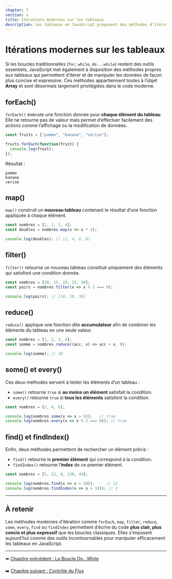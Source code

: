 ```yaml
---
chapter: 7
section: e
title: Itérations modernes sur les tableaux
description: Les tableaux en JavaScript proposent des méthodes d’itération intégrées qui facilitent le parcours et la transformation des données. Ces méthodes, plus lisibles et expressives que les boucles classiques, sont devenues incontournables dans la pratique moderne du langage.
---
```


# Itérations modernes sur les tableaux

Si les boucles traditionnelles (`for`, `while`, `do...while`) restent des outils essentiels, JavaScript met également à disposition des méthodes propres aux tableaux qui permettent d’itérer et de manipuler les données de façon plus concise et expressive. Ces méthodes appartiennent toutes à l’objet **Array** et sont désormais largement privilégiées dans le code moderne.



## forEach()

`forEach()` exécute une fonction donnée pour **chaque élément du tableau**.  
Elle ne retourne pas de valeur mais permet d’effectuer facilement des actions comme l’affichage ou la modification de données.

```javascript
const fruits = ["pomme", "banane", "cerise"];

fruits.forEach(function(fruit) {
  console.log(fruit);
});
```

Résultat :

```
pomme
banane
cerise
```



## map()

`map()` construit un **nouveau tableau** contenant le résultat d’une fonction appliquée à chaque élément.

```javascript
const nombres = [1, 2, 3, 4];
const doubles = nombres.map(x => x * 2);

console.log(doubles); // [2, 4, 6, 8]
```



## filter()

`filter()` retourne un nouveau tableau constitué uniquement des éléments qui satisfont une condition donnée.

```javascript
const nombres = [10, 15, 20, 25, 30];
const pairs = nombres.filter(x => x % 2 === 0);

console.log(pairs); // [10, 20, 30]
```



## reduce()

`reduce()` applique une fonction dite **accumulateur** afin de combiner les éléments du tableau en une seule valeur.

```javascript
const nombres = [1, 2, 3, 4];
const somme = nombres.reduce((acc, x) => acc + x, 0);

console.log(somme); // 10
```



## some() et every()

Ces deux méthodes servent à tester les éléments d’un tableau :

* `some()` retourne `true` si **au moins un élément** satisfait la condition.
* `every()` retourne `true` si **tous les éléments** satisfont la condition.

```javascript
const nombres = [2, 4, 6];

console.log(nombres.some(x => x > 5));   // true
console.log(nombres.every(x => x % 2 === 0)); // true
```



## find() et findIndex()

Enfin, deux méthodes permettent de rechercher un élément précis :

* `find()` retourne le **premier élément** qui correspond à la condition.
* `findIndex()` retourne l’**index** de ce premier élément.

```javascript
const nombres = [5, 12, 8, 130, 44];

console.log(nombres.find(x => x > 10));     // 12
console.log(nombres.findIndex(x => x > 10)); // 1
```

---

## À retenir

Les méthodes modernes d’itération comme `forEach`, `map`, `filter`, `reduce`, `some`, `every`, `find` ou `findIndex` permettent d’écrire du code **plus clair, plus concis et plus expressif** que les boucles classiques.
Elles s’imposent aujourd’hui comme des outils incontournables pour manipuler efficacement les tableaux en JavaScript.

---

⬅️ [Chapitre précédent : La Boucle Do...While](./d_DoWhile.md)

➡️ [Chapitre suivant : Contrôle du Flux](./f_ControleFlux.md)
